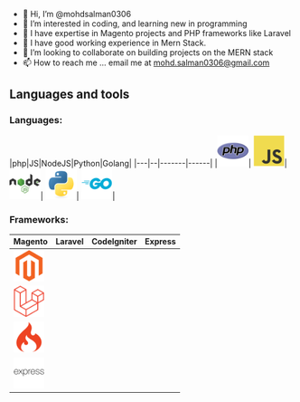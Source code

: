 - 👋 Hi, I’m @mohdsalman0306
- 👀 I’m interested in coding, and learning new in programming
- 🌱 I have expertise in Magento projects and PHP frameworks like Laravel
- 🌱 I have good working experience in Mern Stack.
- 💞️ I’m looking to collaborate on building projects on the MERN stack
- 📫 How to reach me ... email me at mohd.salman0306@gmail.com

<!---
mohdsalman0306/mohdsalman0306 is a ✨ special ✨ repository because its `README.md` (this file) appears on your GitHub profile.
You can click the Preview link to take a look at your changes.
--->
## Languages and tools

### Languages:
|php|JS|NodeJS|Python|Golang|
|---|--|-------|------|
|<img src="https://github.com/devicons/devicon/blob/master/icons/php/php-original.svg" width="55" height="55" style="max-width: 100%;"/>|
<img src="https://github.com/devicons/devicon/blob/master/icons/javascript/javascript-original.svg" width="55" height="55" style="max-width: 100%;"/>|
<img src="https://github.com/devicons/devicon/blob/master/icons/nodejs/nodejs-original-wordmark.svg" width="55" height="55" style="max-width: 100%;"/>|
<img src="https://github.com/devicons/devicon/blob/master/icons/python/python-original.svg" width="55" height="55" style="max-width: 100%;"/>|
<img src="https://github.com/devicons/devicon/blob/master/icons/go/go-original-wordmark.svg" width="55" height="55" style="max-width: 100%;"/>|

### Frameworks:
|Magento|Laravel|CodeIgniter|Express|
|---|--|-------|------|
|<img src="https://github.com/devicons/devicon/blob/master/icons/magento/magento-original.svg" width="55" height="55" style="max-width: 100%;"/>
|<img src="https://github.com/devicons/devicon/blob/master/icons/laravel/laravel-original.svg" width="55" height="55" style="max-width: 100%;"/>
|<img src="https://github.com/devicons/devicon/blob/master/icons/codeigniter/codeigniter-plain.svg" width="55" height="55" style="max-width: 100%;"/>
|<img src="https://github.com/devicons/devicon/blob/master/icons/express/express-original-wordmark.svg" width="55" height="55" style="max-width: 100%;"/>|

